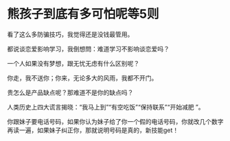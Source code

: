 # 熊孩子到底有多可怕呢等5则

看了这么多防骗技巧，我觉得还是没钱最管用。 

都说谈恋爱影响学习，我倒想問：难道学习不影响谈恋爱吗？ 

一个人如果没有梦想，跟无忧无虑有什么区别呢？ 

你走，我不送你；你来，无论多大的风雨，我都不开门。 

贵怎么是产品缺点呢？那难道不是你的缺点吗？ 

人类历史上四大谎言揭晓：“我马上到”“有空吃饭”“保持联系”“开始减肥 ”。 

你跟妹子要电话号码，如果你认为妹子给了你一个假的电话号码，你就改几个数字再读一遍，如果妹子纠正你，那就说明号码是真的，新技能get！